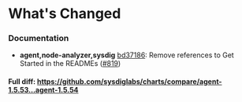 # What's Changed

### Documentation
- **agent,node-analyzer,sysdig** [bd37186](https://github.com/sysdiglabs/charts/commit/bd371864313e64d7a7ac07f79fe30f296b46d540): Remove references to Get Started in the READMEs ([#819](https://github.com/sysdiglabs/charts/issues/819))

#### Full diff: https://github.com/sysdiglabs/charts/compare/agent-1.5.53...agent-1.5.54
